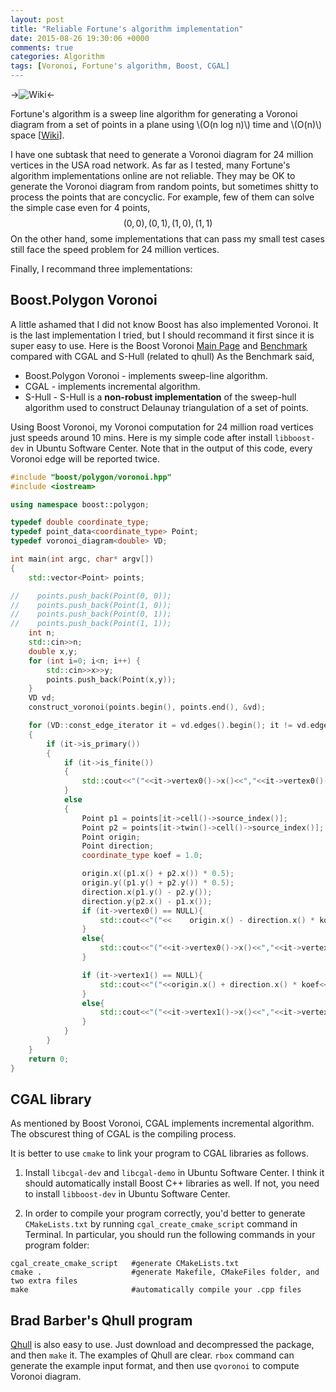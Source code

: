 ```yaml
---
layout: post
title: "Reliable Fortune's algorithm implementation"
date: 2015-08-26 19:30:06 +0000
comments: true
categories: Algorithm
tags: [Voronoi, Fortune's algorithm, Boost, CGAL]
---
```



->![Wiki](https://upload.wikimedia.org/wikipedia/commons/0/0c/Fortunes-algorithm-slowed.gif)<-

    
Fortune's algorithm is a sweep line algorithm for generating 
a Voronoi diagram from a set of points in a plane using \\(O(n log n)\\) time and \\(O(n)\\) space 
[[Wiki](https://en.wikipedia.org/wiki/Fortune%27s_algorithm)]. 

I have one subtask that need to generate a Voronoi diagram for 24 million vertices in the USA road network.
As far as I tested, many Fortune's algorithm implementations online are not reliable. 
They may be OK to generate the Voronoi diagram from random points, but sometimes shitty 
to process the points that are concyclic. 
For example, few of them can solve the simple case even for 4 points, 
$$(0,0), (0,1), (1,0), (1,1)$$
On the other hand, some implementations that can pass my small test cases still face the speed problem 
for 24 million vertices. 

Finally, I recommand three implementations:


## Boost.Polygon Voronoi
A little ashamed that I did not know Boost has also implemented Voronoi. It is the last implementation I tried, 
but I should recommand it first since it is super easy to use.
Here is the Boost Voronoi 
[Main Page](http://www.boost.org/doc/libs/1_54_0/libs/polygon/doc/voronoi_main.htm) and 
[Benchmark](http://www.boost.org/doc/libs/1_54_0/libs/polygon/doc/voronoi_benchmark.htm) compared with CGAL and S-Hull 
(related to qhull)
As the Benchmark said,

- Boost.Polygon Voronoi - implements sweep-line algorithm.
- CGAL - implements incremental algorithm. 
- S-Hull - S-Hull is a **non-robust implementation** of the sweep-hull algorithm used to construct Delaunay triangulation of a set of points.

Using Boost Voronoi, my Voronoi computation for 24 million road vertices just speeds around 10 mins. Here is my simple code after 
install `libboost-dev` in Ubuntu Software Center. Note that in the output of this code, every Voronoi edge will be reported twice.  

```c++
#include "boost/polygon/voronoi.hpp"
#include <iostream>

using namespace boost::polygon;

typedef double coordinate_type;
typedef point_data<coordinate_type> Point;
typedef voronoi_diagram<double> VD;

int main(int argc, char* argv[])
{
    std::vector<Point> points;

//    points.push_back(Point(0, 0));
//    points.push_back(Point(1, 0));
//    points.push_back(Point(0, 1));
//    points.push_back(Point(1, 1));
	int n;
	std::cin>>n;
	double x,y;
	for (int i=0; i<n; i++) {
		std::cin>>x>>y;
		points.push_back(Point(x,y));
	}
	VD vd;
	construct_voronoi(points.begin(), points.end(), &vd);

	for (VD::const_edge_iterator it = vd.edges().begin(); it != vd.edges().end(); ++it)
    {
        if (it->is_primary())
        {
            if (it->is_finite())
            {
				std::cout<<"("<<it->vertex0()->x()<<","<<it->vertex0()->y()<<") --- ("<<it->vertex1()->x()<<","<<it->vertex1()->y()<<")"<<std::endl;
            }
            else
            {
                Point p1 = points[it->cell()->source_index()];
                Point p2 = points[it->twin()->cell()->source_index()];
                Point origin;
                Point direction;
                coordinate_type koef = 1.0;

                origin.x((p1.x() + p2.x()) * 0.5);
                origin.y((p1.y() + p2.y()) * 0.5);
                direction.x(p1.y() - p2.y());
                direction.y(p2.x() - p1.x());
                if (it->vertex0() == NULL){
                    std::cout<<"("<<	origin.x() - direction.x() * koef<<","<<origin.y() - direction.y() * koef<<") --- ";
                }
                else{
					std::cout<<"("<<it->vertex0()->x()<<","<<it->vertex0()->y()<<")  --- ";
                }

                if (it->vertex1() == NULL){
                    std::cout<<"("<<origin.x() + direction.x() * koef<<","<<origin.y() + direction.y() * koef<<")"<<std::endl;                
                }
                else{
                	std::cout<<"("<<it->vertex1()->x()<<","<<it->vertex1()->y()<<")"<<std::endl;
                }
            }
        }
    }
    return 0;
}
```


## CGAL library
As mentioned by Boost Voronoi, CGAL implements incremental algorithm.
The obscurest thing of CGAL is the compiling process. 

It is better to use `cmake` to link your program to CGAL libraries as follows. 

1. Install `libcgal-dev` and `libcgal-demo` in Ubuntu Software Center. I think it should automatically install Boost C++ libraries as well. 
If not, you need to install `libboost-dev` in Ubuntu Software Center. 


2. In order to compile your program correctly, you'd better to generate `CMakeLists.txt` by running `cgal_create_cmake_script` command 
in Terminal. In particular, you should run the following commands in your program folder:

```
cgal_create_cmake_script   #generate CMakeLists.txt
cmake .                    #generate Makefile, CMakeFiles folder, and two extra files
make                       #automatically compile your .cpp files
```


## Brad Barber's Qhull program
[Qhull](http://www.qhull.org/) is also easy to use. Just download and decompressed the package, and then `make` it. 
The examples of Qhull are clear. `rbox` command can generate the example input format, and then use `qvoronoi` 
to compute Voronoi diagram.


